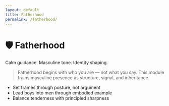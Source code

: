 ```yaml
---
layout: default
title: Fatherhood
permalink: /fatherhood/
---
```


# 🛡️ Fatherhood

Calm guidance. Masculine tone. Identity shaping.

> Fatherhood begins with who you are — not what you say. This module trains masculine presence as structure, signal, and inheritance.

- Set frames through posture, not argument
- Lead boys into men through embodied example
- Balance tenderness with principled sharpness
